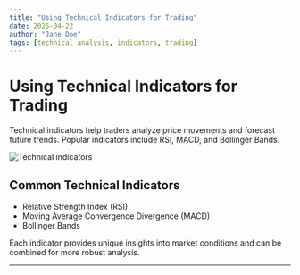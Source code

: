```yaml
---
title: "Using Technical Indicators for Trading"
date: 2025-04-22
author: "Jane Doe"
tags: [technical analysis, indicators, trading]
---
```


# Using Technical Indicators for Trading

Technical indicators help traders analyze price movements and forecast future trends. Popular indicators include RSI, MACD, and Bollinger Bands.

![Technical indicators](https://placehold.co/600x400?text=Technical+Indicators)

## Common Technical Indicators
- Relative Strength Index (RSI)
- Moving Average Convergence Divergence (MACD)
- Bollinger Bands

Each indicator provides unique insights into market conditions and can be combined for more robust analysis.

---

